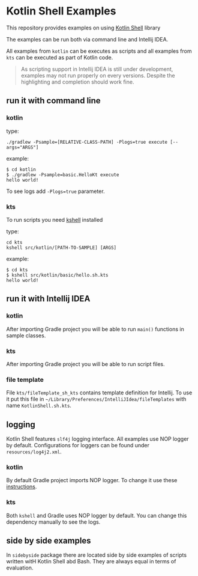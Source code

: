 # Kotlin Shell Examples
This repository provides examples on using [Kotlin Shell](https://github.com/jakubriegel/kotlin-shell) library

The examples can be run both via command line and Intellij IDEA.

All examples from `kotlin` can be executes as scripts and all examples from `kts` can be executed as part of Kotlin code. 

> As scripting support in Intellij IDEA is still under development, examples may not run properly on every versions. 
> Despite the highlighting and completion should work fine.

## run it with command line
### kotlin

type:
```shell
./gradlew -Psample=[RELATIVE-CLASS-PATH] -Plogs=true execute [--args="ARGS"]
```

example:
```shell
$ cd kotlin
$ ./gradlew -Psample=basic.HelloKt execute
hello world!
```

To see logs add `-Plogs=true` parameter.

### kts
To run scripts you need [kshell](https://github.com/jakubriegel/kshell) installed

type:
```shell
cd kts
kshell src/kotlin/[PATH-TO-SAMPLE] [ARGS]
```

example:
```shell
$ cd kts
$ kshell src/kotlin/basic/hello.sh.kts
hello world!
```

## run it with Intellij IDEA
### kotlin
After importing Gradle project you will be able to run `main()` functions in sample classes.

### kts
After importing Gradle project you will be able to run script files.

### file template
File `kts/fileTemplate_sh_kts` contains template definition for Intellij. 
To use it put this file in `~/Library/Preferences/IntelliJIdea/fileTemplates` with name `KotlinShell.sh.kts`.

## logging
Kotlin Shell features `slf4j` logging interface. 
All examples use NOP logger by default. Configurations for loggers can be found under `resources/log4j2.xml`.

### kotlin
By default Gradle project imports NOP logger. To change it use these [instructions](#run-it-with-command-line).

### kts
Both `kshell` and Gradle uses NOP logger by default. You can change this dependency manually to see the logs.

## side by side examples
In `sidebyside` package there are located side by side examples of scripts written witH Kotlin Shell abd Bash. 
They are always equal in terms of evaluation.

